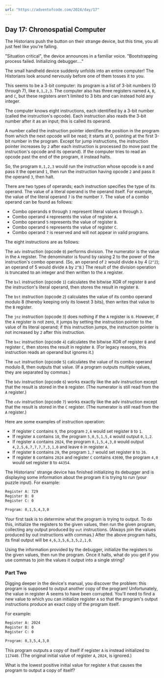 ```yaml
---
url: "https://adventofcode.com/2024/day/17"
---
```


## Day 17: Chronospatial Computer

The Historians push the button on their strange device, but this time, you all just feel like you're falling.

"Situation critical", the device announces in a familiar voice. "Bootstrapping process failed. Initializing debugger...."

The small handheld device suddenly unfolds into an entire computer! The Historians look around nervously before one of them tosses it to you.

This seems to be a 3-bit computer: its program is a list of 3-bit numbers (0 through 7), like `0,1,2,3`. The computer also has three registers named `A`, `B`, and `C`, but these registers aren't limited to 3 bits and can instead hold any integer.

The computer knows eight instructions, each identified by a 3-bit number (called the instruction's opcode). Each instruction also reads the 3-bit number after it as an input; this is called its operand.

A number called the instruction pointer identifies the position in the program from which the next opcode will be read; it starts at 0, pointing at the first 3-bit number in the program. Except for jump instructions, the instruction pointer increases by `2` after each instruction is processed (to move past the instruction's opcode and its operand). If the computer tries to read an opcode past the end of the program, it instead halts.

So, the program `0,1,2,3` would run the instruction whose opcode is `0` and pass it the operand `1`, then run the instruction having opcode `2` and pass it the operand `3`, then halt.

There are two types of operands; each instruction specifies the type of its operand. The value of a literal operand is the operand itself. For example, the value of the literal operand `7` is the number `7`. The value of a combo operand can be found as follows:

* Combo operands `0` through `3` represent literal values `0` through `3`.
* Combo operand `4` represents the value of register `A`.
* Combo operand `5` represents the value of register `B`.
* Combo operand `6` represents the value of register `C`.
* Combo operand `7` is reserved and will not appear in valid programs.

The eight instructions are as follows:

The `adv` instruction (opcode `0`) performs division. The numerator is the value in the `A` register. The denominator is found by raising 2 to the power of the instruction's combo operand. (So, an operand of `2` would divide `A` by 4 (`2^2`); an operand of 5 would divide `A` by `2^B`.) The result of the division operation is truncated to an integer and then written to the `A` register.

The `bxl` instruction (opcode `1`) calculates the bitwise XOR of register `B` and the instruction's literal operand, then stores the result in register `B`.

The `bst` instruction (opcode `2`) calculates the value of its combo operand modulo 8 (thereby keeping only its lowest 3 bits), then writes that value to the `B` register.

The `jnz` instruction (opcode `3`) does nothing if the `A` register is `0`. However, if the `A` register is not zero, it jumps by setting the instruction pointer to the value of its literal operand; if this instruction jumps, the instruction pointer is not increased by `2` after this instruction.

The `bxc` instruction (opcode `4`) calculates the bitwise XOR of register `B` and register `C`, then stores the result in register `B`. (For legacy reasons, this instruction reads an operand but ignores it.)

The `out` instruction (opcode `5`) calculates the value of its combo operand modulo 8, then outputs that value. (If a program outputs multiple values, they are separated by commas.)

The `bdv` instruction (opcode `6`) works exactly like the adv instruction except that the result is stored in the `B` register. (The numerator is still read from the `A` register.)

The `cdv` instruction (opcode `7`) works exactly like the adv instruction except that the result is stored in the `C` register. (The numerator is still read from the `A` register.)

Here are some examples of instruction operation:

* If register `C` contains `9`, the program `2,6` would set register `B` to `1`.
* If register `A` contains `10`, the program `5,0,5,1,5,4` would output `0,1,2`.
* If register `A` contains `2024`, the program `0,1,5,4,3,0` would output `4,2,5,6,7,7,7,7,3,1,0` and leave `0` in register `A`.
* If register `B` contains `29`, the program `1,7` would set register `B` to `26`.
* If register `B` contains `2024` and register `C` contains `43690`, the program `4,0` would set register `B` to `44354`.

The Historians' strange device has finished initializing its debugger and is displaying some information about the program it is trying to run (your puzzle input). For example:

```txt
Register A: 729
Register B: 0
Register C: 0

Program: 0,1,5,4,3,0
```

Your first task is to determine what the program is trying to output. To do this, initialize the registers to the given values, then run the given program, collecting any output produced by `out` instructions. (Always join the values produced by out instructions with commas.) After the above program halts, its final output will be `4,6,3,5,6,3,5,2,1,0`.

Using the information provided by the debugger, initialize the registers to the given values, then run the program. Once it halts, what do you get if you use commas to join the values it output into a single string?

### Part Two

Digging deeper in the device's manual, you discover the problem: this program is supposed to output another copy of the program! Unfortunately, the value in register A seems to have been corrupted. You'll need to find a new value to which you can initialize register `A` so that the program's output instructions produce an exact copy of the program itself.

For example:

```txt
Register A: 2024
Register B: 0
Register C: 0

Program: 0,3,5,4,3,0
```

This program outputs a copy of itself if register `A` is instead initialized to `117440`. (The original initial value of register `A`, `2024`, is ignored.)

What is the lowest positive initial value for register `A` that causes the program to output a copy of itself?